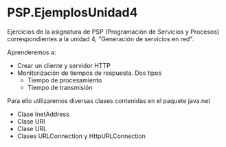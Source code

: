 # PSP.EjemplosUnidad4
Ejercicios de la asignatura de PSP (Programación de Servicios y Procesos) correspondientes a la unidad 4, "Generación de servicios en red".

Aprenderemos a:
- Crear un cliente y servidor HTTP
- Monitorización de tiempos de respuesta. Dos tipos
  - Tiempo de procesamiento
  - Tiempo de transmisión

Para ello utilizaremos diversas clases contenidas en el paquete java.net
  - Clase InetAddress
  - Clase URI
  - Clase URL
  - Clases URLConnection y HttpURLConnection
